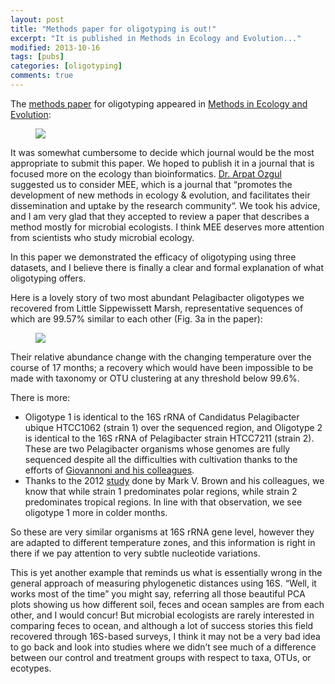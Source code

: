 ```yaml
---
layout: post
title: "Methods paper for oligotyping is out!"
excerpt: "It is published in Methods in Ecology and Evolution..."
modified: 2013-10-16 
tags: [pubs]
categories: [oligotyping]
comments: true
---
```


The [methods paper](http://onlinelibrary.wiley.com/doi/10.1111/2041-210X.12114/abstract) for oligotyping appeared in [Methods in Ecology and Evolution](http://www.methodsinecologyandevolution.org/):


<figure>
	<a href="http://onlinelibrary.wiley.com/doi/10.1111/2041-210X.12114/abstract"><img src="{{ site.url }}/images/oligotyping/methods-in-EE.png"></a>
</figure>

It was somewhat cumbersome to decide which journal would be the most appropriate to submit this paper. We hoped to publish it in a journal that is focused more on the ecology than bioinformatics. [Dr. Arpat Ozgul](http://www.popecol.org/) suggested us to consider MEE, which is a journal that “promotes the development of new methods in ecology & evolution, and facilitates their dissemination and uptake by the research community“. We took his advice, and I am very glad that they accepted to review a paper that describes a method mostly for microbial ecologists. I think MEE deserves more attention from scientists who study microbial ecology.

In this paper we demonstrated the efficacy of oligotyping using three datasets, and I believe there is finally a clear and formal explanation of what oligotyping offers.

Here is a lovely story of two most abundant Pelagibacter oligotypes we recovered from Little Sippewissett Marsh, representative sequences of which are 99.57% similar to each other (Fig. 3a in the paper):


<figure>
	<a href="{{ site.url }}/images/oligotyping/pelagibacter-story.png"><img src="{{ site.url }}/images/oligotyping/pelagibacter-story.png"></a>
</figure>

Their relative abundance change with the changing temperature over the course of 17 months; a recovery which would have been impossible to be made with taxonomy or OTU clustering at any threshold below 99.6%.

There is more:

- Oligotype 1 is identical to the 16S rRNA of Candidatus Pelagibacter ubique HTCC1062 (strain 1) over the sequenced region, and Oligotype 2 is identical to the 16S rRNA of Pelagibacter strain HTCC7211 (strain 2). These are two Pelagibacter organisms whose genomes are fully sequenced despite all the difficulties with cultivation thanks to the efforts of [Giovannoni and his colleagues](http://giovannonilab.science.oregonstate.edu/).
- Thanks to the 2012 [study](http://www.nature.com/msb/journal/v8/n1/full/msb201228.html) done by Mark V. Brown and his colleagues, we know that while strain 1 predominates polar regions, while strain 2 predominates tropical regions. In line with that observation, we see oligotype 1 more in colder months.

So these are very similar organisms at 16S rRNA gene level, however they are adapted to different temperature zones, and this information is right in there if we pay attention to very subtle nucleotide variations.

This is yet another example that reminds us what is essentially wrong in the general approach of measuring phylogenetic distances using 16S. “Well, it works most of the time” you might say, referring all those beautiful PCA plots showing us how different soil, feces and ocean samples are from each other, and I would concur! But microbial ecologists are rarely interested in comparing feces to ocean, and although a lot of success stories this field recovered through 16S-based surveys, I think it may not be a very bad idea to go back and look into studies where we didn’t see much of a difference between our control and treatment groups with respect to taxa, OTUs, or ecotypes.

